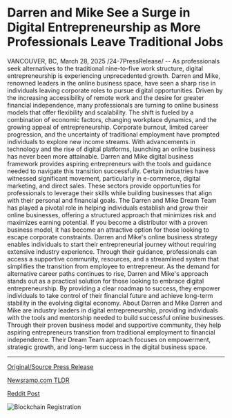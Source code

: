 # Darren and Mike See a Surge in Digital Entrepreneurship as More Professionals Leave Traditional Jobs

VANCOUVER, BC, March 28, 2025 /24-7PressRelease/ -- As professionals seek alternatives to the traditional nine-to-five work structure, digital entrepreneurship is experiencing unprecedented growth. Darren and Mike, renowned leaders in the online business space, have seen a sharp rise in individuals leaving corporate roles to pursue digital opportunities. Driven by the increasing accessibility of remote work and the desire for greater financial independence, many professionals are turning to online business models that offer flexibility and scalability.  The shift is fueled by a combination of economic factors, changing workplace dynamics, and the growing appeal of entrepreneurship. Corporate burnout, limited career progression, and the uncertainty of traditional employment have prompted individuals to explore new income streams. With advancements in technology and the rise of digital platforms, launching an online business has never been more attainable. Darren and Mike digital business framework provides aspiring entrepreneurs with the tools and guidance needed to navigate this transition successfully.  Certain industries have witnessed significant movement, particularly in e-commerce, digital marketing, and direct sales. These sectors provide opportunities for professionals to leverage their skills while building businesses that align with their personal and financial goals. The Darren and Mike Dream Team has played a pivotal role in helping individuals establish and grow their online businesses, offering a structured approach that minimizes risk and maximizes earning potential.  If you become a distributor with a proven business model, it has become an attractive option for those looking to escape corporate constraints. Darren and Mike's online business strategy enables individuals to start their entrepreneurial journey without requiring extensive industry experience. Through their guidance, professionals can access a supportive community, resources, and a streamlined system that simplifies the transition from employee to entrepreneur.  As the demand for alternative career paths continues to rise, Darren and Mike's approach stands out as a practical solution for those looking to embrace digital entrepreneurship. By providing a clear roadmap to success, they empower individuals to take control of their financial future and achieve long-term stability in the evolving digital economy.  About Darren and Mike Darren and Mike are industry leaders in digital entrepreneurship, providing individuals with the tools and mentorship needed to build successful online businesses. Through their proven business model and supportive community, they help aspiring entrepreneurs transition from traditional employment to financial independence. Their Dream Team approach focuses on empowerment, strategic growth, and long-term success in the digital business space. 

---

[Original/Source Press Release](https://www.24-7pressrelease.com/press-release/521123/darren-and-mike-see-a-surge-in-digital-entrepreneurship-as-more-professionals-leave-traditional-jobs)
                    

[Newsramp.com TLDR](https://newsramp.com/curated-news/darren-and-mike-lead-the-way-in-digital-entrepreneurship-transition/c97f2d05e42ad2a4eebafb097b5e60d2) 

 



[Reddit Post](https://www.reddit.com/r/technology_press/comments/1jlph1u/darren_and_mike_lead_the_way_in_digital/) 



![Blockchain Registration](https://cdn.newsramp.app/24-7PressRelease/qrcode/253/28/yarnjns8.webp)